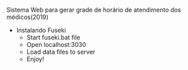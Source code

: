 Sistema Web para gerar grade de horário de atendimento dos médicos(2019)

* Instalando Fuseki
  * Start fuseki.bat file
  * Open localhost:3030
  * Load data files to server
  * Enjoy!
